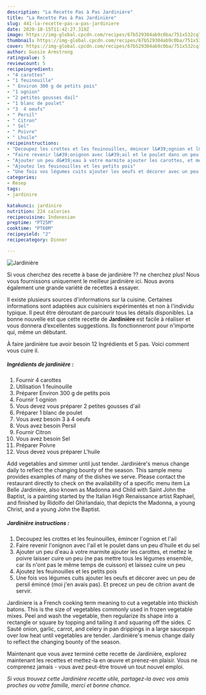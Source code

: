 ```yaml
---
description: "La Recette Pas à Pas Jardinière"
title: "La Recette Pas à Pas Jardinière"
slug: 441-la-recette-pas-a-pas-jardiniere
date: 2020-10-15T11:42:27.319Z
image: https://img-global.cpcdn.com/recipes/67b529304ab9c0ba/751x532cq70/jardiniere-photo-principale-de-la-recette.jpg
thumbnail: https://img-global.cpcdn.com/recipes/67b529304ab9c0ba/751x532cq70/jardiniere-photo-principale-de-la-recette.jpg
cover: https://img-global.cpcdn.com/recipes/67b529304ab9c0ba/751x532cq70/jardiniere-photo-principale-de-la-recette.jpg
author: Gussie Armstrong
ratingvalue: 5
reviewcount: 5
recipeingredient:
- "4 carottes"
- "1 feuinouille"
- " Environ 300 g de petits pois"
- "1 ognion"
- "2 petites gousses dail"
- "1 blanc de poulet"
- "3  4 oeufs"
- " Persil"
- " Citron"
- " Sel"
- " Poivre"
- " Lhuile"
recipeinstructions:
- "Decoupez les crottes et les feuinouilles, émincer l&#39;ognion et l&#39;ail"
- "Faire revenir l&#39;onignon avec l&#39;ail et le poulet dans un peu d&#39;huile et du sel"
- "Ajouter un peu d&#39;eau à votre marmite ajouter les carottes, et mettez le poivre laisser cuire un peu (ne pas mettre tous les légumes ensemble, car ils n&#39;ont pas le même temps de cuisson) et laissez cuire un peu"
- "Ajoutez les feuinouilles et les petits pois"
- "Une fois vos légumes cuits ajouter les oeufs et décorer avec un peu de persil émincé (moi j&#39;en avais pas). Et precez un peu de citrion avant de servir."
categories:
- Resep
tags:
- jardinire

katakunci: jardinire 
nutrition: 224 calories
recipecuisine: Indonesian
preptime: "PT25M"
cooktime: "PT60M"
recipeyield: "2"
recipecategory: Dinner

---
```



![Jardinière](https://img-global.cpcdn.com/recipes/67b529304ab9c0ba/751x532cq70/jardiniere-photo-principale-de-la-recette.jpg)

Si vous cherchez des recette à base de jardinière ?? ne cherchez plus! Nous vous fournissons uniquement le meilleur jardinière ici. Nous avons également une grande variété de recettes à essayer.

Il existe plusieurs sources d'informations sur la cuisine. Certaines informations sont adaptées aux cuisiniers expérimentés et non à l'individu typique. Il peut être déroutant de parcourir tous les détails disponibles. La bonne nouvelle est que cette recette de <strong> Jardinière </strong> est facile à réaliser et vous donnera d’excellentes suggestions. Ils fonctionneront pour n'importe qui, même un débutant.

<!--inarticleads1-->

À faire jardinière tue avoir besoin 12 Ingrédients et 5 pas. Voici comment vous cuire il.

##### Ingrédients de jardinière :

1. Fournir 4 carottes
1. Utilisation 1 feuinouille
1. Préparer  Environ 300 g de petits pois
1. Fournir 1 ognion
1. Vous devez vous préparer 2 petites gousses d&#39;ail
1. Préparer 1 blanc de poulet
1. Vous avez besoin 3 à 4 oeufs
1. Vous avez besoin  Persil
1. Fournir  Citron
1. Vous avez besoin  Sel
1. Préparer  Poivre
1. Vous devez vous préparer  L&#39;huile


Add vegetables and simmer until just tender. Jardinière&#39;s menus change daily to reflect the changing bounty of the season. This sample menu provides examples of many of the dishes we serve. Please contact the restaurant directly to check on the availability of a specific menu item La Belle Jardinière, also known as Madonna and Child with Saint John the Baptist, is a painting started by the Italian High Renaissance artist Raphael, and finished by Ridolfo del Ghirlandaio, that depicts the Madonna, a young Christ, and a young John the Baptist. 

<!--inarticleads2-->

##### Jardinière instructions :

1. Decoupez les crottes et les feuinouilles, émincer l&#39;ognion et l&#39;ail
1. Faire revenir l&#39;onignon avec l&#39;ail et le poulet dans un peu d&#39;huile et du sel
1. Ajouter un peu d&#39;eau à votre marmite ajouter les carottes, et mettez le poivre laisser cuire un peu (ne pas mettre tous les légumes ensemble, car ils n&#39;ont pas le même temps de cuisson) et laissez cuire un peu
1. Ajoutez les feuinouilles et les petits pois
1. Une fois vos légumes cuits ajouter les oeufs et décorer avec un peu de persil émincé (moi j&#39;en avais pas). Et precez un peu de citrion avant de servir.


Jardiniere is a French cooking term meaning to cut a vegetable into thickish batons. This is the size of vegetables commonly used in frozen vegetable mixes. Peel and wash the vegetable, then regularize its shape into a rectangle or square by topping and tailing it and squaring off the sides. C Sauté onion, garlic, carrot, and celery in pan drippings in a large saucepan over low heat until vegetables are tender. Jardinière&#39;s menus change daily to reflect the changing bounty of the season. 

<!--inarticleads1-->

<p>
Maintenant que vous avez terminé cette recette de Jardinière, explorez maintenant les recettes et mettez-la en œuvre et prenez-en plaisir. Vous ne comprenez jamais - vous avez peut-être trouvé un tout nouvel emploi.
</p>

<p>
<i>Si vous trouvez cette Jardinière recette utile, partagez-la avec vos amis proches ou votre famille, merci et bonne chance.</i>
</p>
